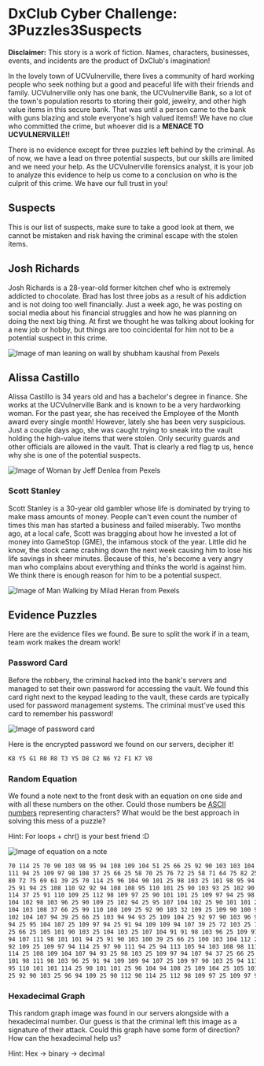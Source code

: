 # DxClub Cyber Challenge: 3Puzzles3Suspects

**Disclaimer:** This story is a work of fiction. Names, characters, businesses, events, and incidents are the product of DxClub's imagination!

In the lovely town of UCVulnerville, there lives a community of hard working people who seek nothing but a good and peaceful life with their friends and family. UCVulnerville only has one bank, the UCVulnerville Bank, so a lot of the town's population resorts to storing their gold, jewelry, and other high value items in this secure bank. That was until a person came to the bank with guns blazing and stole everyone's high valued items!! We have no clue who committed the crime, but whoever did is a **MENACE TO UCVULNERVILLE!!**

There is no evidence except for three puzzles left behind by the criminal. As of now, we have a lead on three potential suspects, but our skills are limited and we need your help. As the UCVulnerville forensics analyst, it is your job to analyze this evidence to help us come to a conclusion on who is the culprit of this crime. We have our full trust in you!

## Suspects

This is our list of suspects, make sure to take a good look at them, we cannot be mistaken and risk having the criminal escape with the stolen items.

## Josh Richards
Josh Richards is a 28-year-old former kitchen chef who is extremely addicted to chocolate. Brad has lost three jobs as a result of his addiction and is not doing too well financially. Just a week ago, he was posting on social media about his financial struggles and how he was planning on doing the next big thing. At first we thought he was talking about looking for a new job or hobby, but things are too coincidental for him not to be a potential suspect in this crime.

![Image of man leaning on wall by shubham kaushal from Pexels](/images/pexels-shubham-kaushal.jpg)


## Alissa Castillo
Alissa Castillo is 34 years old and has a bachelor's degree in finance. She works at the UCVulnerville Bank and is known to be a very hardworking woman. For the past year, she has received the Employee of the Month award every single month! However, lately she has been very suspicious. Just a couple days ago, she was caught trying to sneak into the vault holding the high-value items that were stolen. Only security guards and other officials are allowed in the vault. That is clearly a red flag tp us, hence why she is one of the potential suspects.

![Image of Woman by Jeff Denlea from Pexels](/images/pexels-jeff-denlea.jpg)


### Scott Stanley
Scott Stanley is a 30-year old gambler whose life is dominated by trying to make mass amounts of money. People can't even count the number of times this man has started a business and failed miserably. Two months ago, at a local cafe, Scott was bragging about how he invested a lot of money into GameStop (GME), the infamous stock of the year. Little did he know, the stock came crashing down the next week causing him to lose his life savings in sheer minutes. Because of this, he's become a very angry man who complains about everything and thinks the world is against him. We think there is enough reason for him to be a potential suspect.

![Image of Man Walking by Milad Heran from Pexels](/images/pexels-milad-heran.jpg)

## Evidence Puzzles

Here are the evidence files we found. Be sure to split the work if in a team, team work makes the dream work!

### Password Card

Before the robbery, the criminal hacked into the bank's servers and managed to set their own password for accessing the vault. We found this card right next to the keypad leading to the vault, these cards are typically used for password management systems. The criminal must've used this card to remember his password! 

![Image of password card](/images/passcard.png)

Here is the encrypted password we found on our servers, decipher it!

```markdown
K8 Y5 G1 R0 R8 T3 Y5 D8 C2 N6 Y2 F1 K7 V8
```

### Random Equation
We found a note next to the front desk with an equation on one side and with all these numbers on the other. Could those numbers be [ASCII numbers](http://www.asciitable.com/) representing characters? What would be the best approach in solving this mess of a puzzle?

Hint: For loops + chr() is your best friend :D

![Image of equation on a note](/images/equation.jpeg)

```markdown
70 114 25 70 90 103 98 95 94 108 109 104 51 25 66 25 92 90 103 103 104 109 25 91 94 101 98 94 
111 94 25 109 97 98 108 37 25 66 25 58 70 25 76 72 25 58 71 64 75 82 25 58 77 25 77 65 62 25 
80 72 75 69 61 39 25 70 114 25 96 104 90 101 25 98 103 25 101 98 95 94 25 112 90 108 25 109 104 
25 91 94 25 108 110 92 92 94 108 108 95 110 101 25 90 103 93 25 102 90 100 94 25 102 104 103 94 
114 37 25 91 110 109 25 112 98 109 97 25 90 101 101 25 109 97 94 25 98 108 108 110 94 108 25 92 
104 102 98 103 96 25 90 109 25 102 94 25 95 107 104 102 25 90 101 101 25 93 98 107 94 92 109 98 
104 103 108 37 66 25 99 110 108 109 25 92 90 103 32 109 25 109 90 100 94 25 98 109 25 90 103 114 
102 104 107 94 39 25 66 25 103 94 94 93 25 109 104 25 92 97 90 103 96 94 25 102 114 25 101 98 95 
94 25 95 104 107 25 109 97 94 25 91 94 109 109 94 107 39 25 72 103 25 77 110 94 108 93 90 114 37 
25 66 25 105 101 90 103 25 104 103 25 107 104 91 91 98 103 96 25 109 97 94 25 78 60 79 110 101 103 
94 107 111 98 101 101 94 25 91 90 103 100 39 25 66 25 100 103 104 112 25 95 104 107 25 90 25 95 90 
92 109 25 109 97 94 114 25 97 90 111 94 25 94 113 105 94 103 108 98 111 94 25 99 94 112 94 101 107 
114 25 108 109 104 107 94 93 25 98 103 25 109 97 94 107 94 37 25 66 25 112 98 101 101 25 91 94 25 
101 98 111 98 103 96 25 91 94 109 109 94 107 25 109 97 90 103 25 94 111 94 107 26 25 65 104 105 94 
95 110 101 101 114 25 90 101 101 25 96 104 94 108 25 109 104 25 105 101 90 103 25 90 103 93 25 66 
25 92 90 103 25 96 94 109 25 90 112 90 114 25 112 98 109 97 25 109 97 98 108 39
```

### Hexadecimal Graph
This random graph image was found in our servers alongside with a hexadecimal number. Our guess is that the criminal left this image as a signature of their attack. Could this graph have some form of direction? How can the hexadecimal help us?

Hint: Hex -> binary -> decimal


